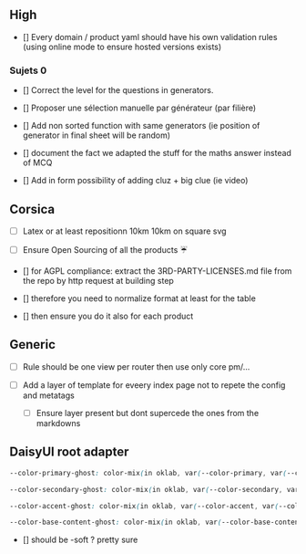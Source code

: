 
## High




- [] Every domain / product yaml should have his own validation rules (using online mode to ensure hosted versions exists)


### Sujets 0 

- []  Correct the level for the questions in generators.

- [] Proposer une sélection manuelle par générateur (par filière)


- [] Add non sorted function with same generators (ie position of generator in final sheet will be random)

- [] document the fact we adapted the stuff for the maths answer instead of MCQ


- [] Add in form possibility of adding cluz + big clue (ie video)


## Corsica

- [ ]  Latex or at least repositionn 10km 10km on square svg


- [ ] Ensure Open Sourcing of all the products ☔️





- [] for AGPL compliance: extract the 3RD-PARTY-LICENSES.md file from the repo by http request at building step
- [] therefore you need to normalize format at least for the table


- [] then ensure you do it also for each product



## Generic

- [ ] Rule should be one view per router then use only core pm/...



- [ ] Add a layer of template for eveery index page not to repete the config and metatags
    - [ ] Ensure layer present but dont supercede the ones from the markdowns



## DaisyUI root adapter

```css
--color-primary-ghost: color-mix(in oklab, var(--color-primary, var(--color-base-content)) 8%, var(--color-base-100));

--color-secondary-ghost: color-mix(in oklab, var(--color-secondary, var(--color-base-content)) 8%, var(--color-base-100));

--color-accent-ghost: color-mix(in oklab, var(--color-accent, var(--color-base-content)) 8%, var(--color-base-100));

--color-base-content-ghost: color-mix(in oklab, var(--color-base-content, var(--color-base-content)) 8%, var(--color-base-100));
```


- [] should be -soft ? pretty sure